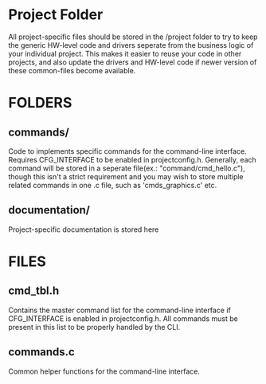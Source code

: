 # Project Folder

All project-specific files should be stored in the /project folder to try to
keep the generic HW-level code and drivers seperate from the business logic
of your individual project.  This makes it easier to reuse your code in other
projects, and also update the drivers and HW-level code if newer version of
these common-files become available.

# FOLDERS

## commands/

Code to implements specific commands for the command-line interface.  Requires
CFG_INTERFACE to be enabled in projectconfig.h.  Generally, each command will
be stored in a seperate file(ex.: "command/cmd_hello.c"), though this isn't a
strict requirement and you may wish to store multiple related commands in one
.c file, such as 'cmds_graphics.c' etc.
                
## documentation/  

Project-specific documentation is stored here

# FILES

## cmd_tbl.h       

Contains the master command list for the command-line interface if
CFG_INTERFACE is enabled in projectconfig.h.  All commands must be present
in this list to be properly handled by the CLI.
                
## commands.c      

Common helper functions for the command-line interface.

